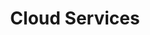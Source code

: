 ---
layout: technology
title: Cloud Services
permalink: /solutions/cloud-services
description: "Empowering Your Digital Evolution: AxOps Cloud & Infrastructure Solutions"
og_image_url: /assets/img/photos/opengraph/axops-technologies-og-image-v1.jpg
---